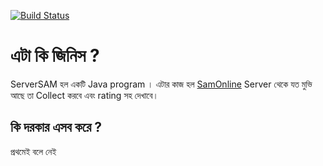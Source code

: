 [![Build Status](https://travis-ci.com/Adyel/ServerSam.svg?branch=master)](https://travis-ci.com/Adyel/ServerSam)


# এটা কি জিনিস ?

ServerSAM হল একটি Java program । এটার কাজ হল  [SamOnline](http://172.16.50.4) Server থেকে যত মুভি আছে তা Collect করবে এবং
rating সহ দেখাবে।

## কি দরকার এসব করে ?

প্রথমেই বলে নেই